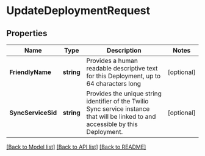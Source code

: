 # UpdateDeploymentRequest

## Properties

Name | Type | Description | Notes
------------ | ------------- | ------------- | -------------
**FriendlyName** | **string** | Provides a human readable descriptive text for this Deployment, up to 64 characters long | [optional] 
**SyncServiceSid** | **string** | Provides the unique string identifier of the Twilio Sync service instance that will be linked to and accessible by this Deployment. | [optional] 

[[Back to Model list]](../README.md#documentation-for-models) [[Back to API list]](../README.md#documentation-for-api-endpoints) [[Back to README]](../README.md)


